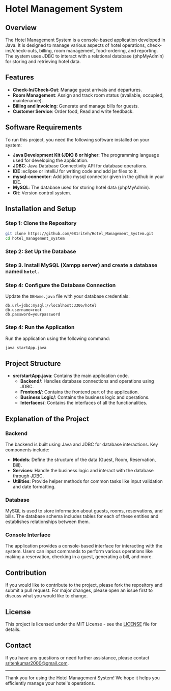 # Hotel Management System

## Overview

The Hotel Management System is a console-based application developed in Java. It is designed to manage various aspects of hotel operations, check-ins/check-outs, billing, room management, food-ordering, and reporting. The system uses JDBC to interact with a relational database (phpMyAdmin) for storing and retrieving hotel data.

## Features

- **Check-In/Check-Out**: Manage guest arrivals and departures.
- **Room Management**: Assign and track room status (available, occupied, maintenance).
- **Billing and Invoicing**: Generate and manage bills for guests.
- **Customer Service**: Order food, Read and write feedback. 

## Software Requirements

To run this project, you need the following software installed on your system:

- **Java Development Kit (JDK) 8 or higher**: The programming language used for developing the application.
- **JDBC**: Java Database Connectivity API for database operations.
- **IDE** :eclipse or intelliJ for writing code and add jar files to it.
- **mysql-connector**:  Add jdbc mysql connector given in the github in your IDE.
- **MySQL**: The database used for storing hotel data (phpMyAdmin).
- **Git**: Version control system.

## Installation and Setup

### Step 1: Clone the Repository

```bash
git clone https://github.com/081riteh/Hotel_Management_System.git
cd hotel_management_system
```

### Step 2: Set Up the Database

### Step 3. Install MySQL (Xampp server) and create a database named `hotel`.

### Step 4: Configure the Database Connection

Update the `DBHome.java` file with your database credentials:

```properties
db.url=jdbc:mysql://localhost:3306/hotel
db.username=root
db.password=yourpassword
```

### Step 4: Run the Application

Run the application using the following command:

```bash
java startApp.java
```

## Project Structure

- **src/startApp.java**: Contains the main application code.
  - **Backend/**: Handles database connections and operations using JDBC.
  - **Frontend/**: Contains the frontend part of the application.
  - **Business Logic/**: Contains the business logic and operations.
  - **Interfaces/**: Contains the interfaces of all the functionalities.

## Explanation of the Project

### Backend

The backend is built using Java and JDBC for database interactions. Key components include:

- **Models**: Define the structure of the data (Guest, Room, Reservation, Bill).
- **Services**: Handle the business logic and interact with the database through JDBC.
- **Utilities**: Provide helper methods for common tasks like input validation and date formatting.

### Database

MySQL is used to store information about guests, rooms, reservations, and bills. The database schema includes tables for each of these entities and establishes relationships between them.

### Console Interface

The application provides a console-based interface for interacting with the system. Users can input commands to perform various operations like making a reservation, checking in a guest, generating a bill, and more.

## Contribution

If you would like to contribute to the project, please fork the repository and submit a pull request. For major changes, please open an issue first to discuss what you would like to change.

## License

This project is licensed under the MIT License - see the [LICENSE](LICENSE) file for details.

## Contact

If you have any questions or need further assistance, please contact sritehkumar2000@gmail.com.

---

Thank you for using the Hotel Management System! We hope it helps you efficiently manage your hotel's operations.
